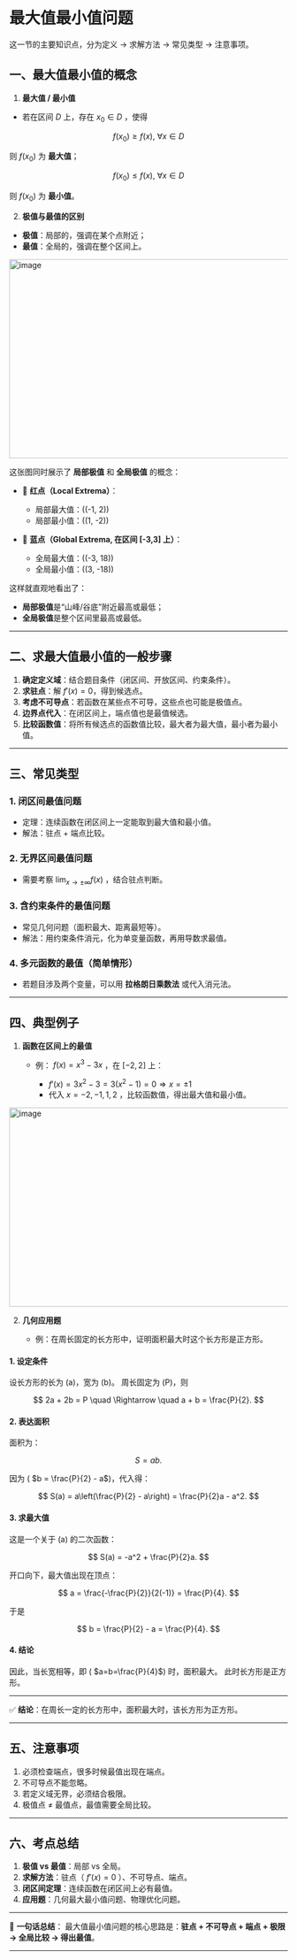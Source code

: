# 最大值最小值问题
这一节的主要知识点，分为定义 → 求解方法 → 常见类型 → 注意事项。



## 一、最大值最小值的概念

1. **最大值 / 最小值**

* 若在区间 $D$ 上，存在 $x_0\in D$ ，使得

 $$
 f(x_0)\ge f(x),\ \forall x\in D
 $$

  则 $f(x_0)$ 为 **最大值**；

$$
f(x_0)\le f(x),\ \forall x\in D
$$

  则 $f(x_0)$ 为 **最小值**。

2. **极值与最值的区别**

* **极值**：局部的，强调在某个点附近；
* **最值**：全局的，强调在整个区间上。


<img width="520" height="360" alt="image" src="https://github.com/user-attachments/assets/a58221fe-5ed7-43c1-a190-92b7299b790e" />

这张图同时展示了 **局部极值** 和 **全局极值** 的概念：

* 🔴 **红点（Local Extrema）**：

  * 局部最大值：((-1, 2))
  * 局部最小值：((1, -2))

* 🔵 **蓝点（Global Extrema, 在区间 [-3,3] 上）**：

  * 全局最大值：((-3, 18))
  * 全局最小值：((3, -18))

这样就直观地看出了：

* **局部极值**是“山峰/谷底”附近最高或最低；
* **全局极值**是整个区间里最高或最低。

---

## 二、求最大值最小值的一般步骤

1. **确定定义域**：结合题目条件（闭区间、开放区间、约束条件）。
2. **求驻点**：解 $f'(x)=0$，得到候选点。
3. **考虑不可导点**：若函数在某些点不可导，这些点也可能是极值点。
4. **边界点代入**：在闭区间上，端点值也是最值候选。
5. **比较函数值**：将所有候选点的函数值比较，最大者为最大值，最小者为最小值。

---

## 三、常见类型

### 1. 闭区间最值问题

* 定理：连续函数在闭区间上一定能取到最大值和最小值。
* 解法：驻点 + 端点比较。

### 2. 无界区间最值问题

* 需要考察 $\lim_{x\to\pm\infty} f(x)$ ，结合驻点判断。

### 3. 含约束条件的最值问题

* 常见几何问题（面积最大、距离最短等）。
* 解法：用约束条件消元，化为单变量函数，再用导数求最值。

### 4. 多元函数的最值（简单情形）

* 若题目涉及两个变量，可以用 **拉格朗日乘数法** 或代入消元法。

---

## 四、典型例子

1. **函数在区间上的最值**

   * 例： $f(x)=x^3-3x$ ，在 $[-2,2]$ 上：

     * $f'(x)=3x^2-3=3(x^2-1)=0 \Rightarrow x=\pm 1$
     * 代入 $x=-2,-1,1,2$ ，比较函数值，得出最大值和最小值。

<img width="520" height="360" alt="image" src="https://github.com/user-attachments/assets/a58221fe-5ed7-43c1-a190-92b7299b790e" />


2. **几何应用题**

   * 例：在周长固定的长方形中，证明面积最大时这个长方形是正方形。

#### 1. 设定条件

设长方形的长为 (a)，宽为 (b)。
周长固定为 (P)，则

$$
2a + 2b = P \quad \Rightarrow \quad a + b = \frac{P}{2}.
$$


#### 2. 表达面积

面积为：

$$
S = ab.
$$

因为 ( $b = \frac{P}{2} - a$)，代入得：

$$
S(a) = a\left(\frac{P}{2} - a\right) = \frac{P}{2}a - a^2.
$$



#### 3. 求最大值

这是一个关于 (a) 的二次函数：

$$
S(a) = -a^2 + \frac{P}{2}a.
$$

开口向下，最大值出现在顶点：

$$
a = \frac{-\frac{P}{2}}{2(-1)} = \frac{P}{4}.
$$

于是

$$
b = \frac{P}{2} - a = \frac{P}{4}.
$$



#### 4. 结论

因此，当长宽相等，即 ( $a=b=\frac{P}{4}$) 时，面积最大。
此时长方形是正方形。

---

✅ **结论**：在周长一定的长方形中，面积最大时，该长方形为正方形。


---

## 五、注意事项

1. 必须检查端点，很多时候最值出现在端点。
2. 不可导点不能忽略。
3. 若定义域无界，必须结合极限。
4. 极值点 ≠ 最值点，最值需要全局比较。

---

## 六、考点总结

1. **极值 vs 最值**：局部 vs 全局。
2. **求解方法**：驻点（ $f'(x)=0$ ）、不可导点、端点。
3. **闭区间定理**：连续函数在闭区间上必有最值。
4. **应用题**：几何最大最小值问题、物理优化问题。

---

📌 **一句话总结**：
最大值最小值问题的核心思路是：**驻点 + 不可导点 + 端点 + 极限 → 全局比较 → 得出最值**。

---

